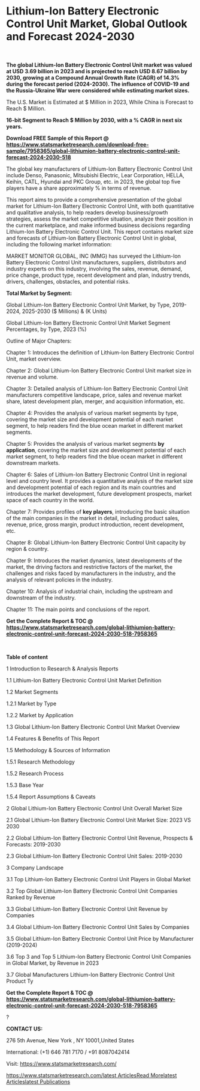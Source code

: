 <h1>Lithium-Ion Battery Electronic Control Unit Market, Global Outlook and Forecast 2024-2030</h1><br/><p><strong>The global Lithium-Ion Battery Electronic Control Unit market was valued at USD 3.69 billion in 2023 and is projected to reach USD 8.67 billion by 2030, growing at a Compound Annual Growth Rate (<strong>CAGR</strong>) of 14.3% during the forecast period (2024-2030). The influence of COVID-19 and the Russia-Ukraine War were considered while estimating market sizes.</strong></p>
 
 
 
 <p>The U.S. Market is Estimated at $ Million in 2023, While China is Forecast to Reach $ Million.</p>
 
 
 
 <p><strong>16-bit Segment to Reach $ Million by 2030, with a % <strong>CAGR</strong> in next six years.</strong></p>
 
 
 
 <p><strong>Download FREE Sample of this Report @ <a href="https://www.statsmarketresearch.com/download-free-sample/7958365/global-lithiumion-battery-electronic-control-unit-forecast-2024-2030-518">https://www.statsmarketresearch.com/download-free-sample/7958365/global-lithiumion-battery-electronic-control-unit-forecast-2024-2030-518</a></strong></p>
 
 
 
 <p>The global key manufacturers of Lithium-Ion Battery Electronic Control Unit include Denso, Panasonic, Mitsubishi Electric, Lear Corporation, HELLA, Keihin, CATL, Hyundai and PKC Group, etc. in 2023, the global top five players have a share approximately % in terms of revenue.</p>
 
 
 
 <p>This report aims to provide a comprehensive presentation of the global market for Lithium-Ion Battery Electronic Control Unit, with both quantitative and qualitative analysis, to help readers develop business/growth strategies, assess the market competitive situation, analyze their position in the current marketplace, and make informed business decisions regarding Lithium-Ion Battery Electronic Control Unit. This report contains market size and forecasts of Lithium-Ion Battery Electronic Control Unit in global, including the following market information:</p>
 
 
 
 <p>MARKET MONITOR GLOBAL, INC (MMG) has surveyed the Lithium-Ion Battery Electronic Control Unit manufacturers, suppliers, distributors and industry experts on this industry, involving the sales, revenue, demand, price change, product type, recent development and plan, industry trends, drivers, challenges, obstacles, and potential risks.</p>
 
 
 
 <p><strong>Total Market by Segment:</strong></p>
 
 
 
 <p>Global Lithium-Ion Battery Electronic Control Unit Market, by Type, 2019-2024, 2025-2030 ($ Millions) & (K Units)</p>
 
 
 
 <p>Global Lithium-Ion Battery Electronic Control Unit Market Segment Percentages, by Type, 2023 (%)</p>
 
 
 
 <p>Outline of Major Chapters:</p>
 
 
 
 <p>Chapter 1: Introduces the definition of Lithium-Ion Battery Electronic Control Unit, market overview.</p>
 
 
 
 <p>Chapter 2: Global Lithium-Ion Battery Electronic Control Unit market size in revenue and volume.</p>
 
 
 
 <p>Chapter 3: Detailed analysis of Lithium-Ion Battery Electronic Control Unit manufacturers competitive landscape, price, sales and revenue market share, latest development plan, merger, and acquisition information, etc.</p>
 
 
 
 <p>Chapter 4: Provides the analysis of various market segments by type, covering the market size and development potential of each market segment, to help readers find the blue ocean market in different market segments.</p>
 
 
 
 <p>Chapter 5: Provides the analysis of various market segments <strong>by application</strong>, covering the market size and development potential of each market segment, to help readers find the blue ocean market in different downstream markets.</p>
 
 
 
 <p>Chapter 6: Sales of Lithium-Ion Battery Electronic Control Unit in regional level and country level. It provides a quantitative analysis of the market size and development potential of each region and its main countries and introduces the market development, future development prospects, market space of each country in the world.</p>
 
 
 
 <p>Chapter 7: Provides profiles of <strong>key players</strong>, introducing the basic situation of the main companies in the market in detail, including product sales, revenue, price, gross margin, product introduction, recent development, etc.</p>
 
 
 
 <p>Chapter 8: Global Lithium-Ion Battery Electronic Control Unit capacity by region & country.</p>
 
 
 
 <p>Chapter 9: Introduces the market dynamics, latest developments of the market, the driving factors and restrictive factors of the market, the challenges and risks faced by manufacturers in the industry, and the analysis of relevant policies in the industry.</p>
 
 
 
 <p>Chapter 10: Analysis of industrial chain, including the upstream and downstream of the industry.</p>
 
 
 
 <p>Chapter 11: The main points and conclusions of the report.</p>
 
 
 
 <div><b>Get the Complete Report & TOC @ <a href="https://www.statsmarketresearch.com/global-lithiumion-battery-electronic-control-unit-forecast-2024-2030-518-7958365">https://www.statsmarketresearch.com/global-lithiumion-battery-electronic-control-unit-forecast-2024-2030-518-7958365</a></b></div>
 
 
 
 <p><br />
 
 <b>Table of content</b></p>
 
 
 
 <p>1 Introduction to Research & Analysis Reports<br />
 
 1.1 Lithium-Ion Battery Electronic Control Unit Market Definition<br />
 
 1.2 Market Segments<br />
 
 1.2.1 Market by Type<br />
 
 1.2.2 Market by Application<br />
 
 1.3 Global Lithium-Ion Battery Electronic Control Unit Market Overview<br />
 
 1.4 Features & Benefits of This Report<br />
 
 1.5 Methodology & Sources of Information<br />
 
 1.5.1 Research Methodology<br />
 
 1.5.2 Research Process<br />
 
 1.5.3 Base Year<br />
 
 1.5.4 Report Assumptions & Caveats<br />
 
 2 Global Lithium-Ion Battery Electronic Control Unit Overall Market Size<br />
 
 2.1 Global Lithium-Ion Battery Electronic Control Unit Market Size: 2023 VS 2030<br />
 
 2.2 Global Lithium-Ion Battery Electronic Control Unit Revenue, Prospects & Forecasts: 2019-2030<br />
 
 2.3 Global Lithium-Ion Battery Electronic Control Unit Sales: 2019-2030<br />
 
 3 Company Landscape<br />
 
 3.1 Top Lithium-Ion Battery Electronic Control Unit Players in Global Market<br />
 
 3.2 Top Global Lithium-Ion Battery Electronic Control Unit Companies Ranked by Revenue<br />
 
 3.3 Global Lithium-Ion Battery Electronic Control Unit Revenue by Companies<br />
 
 3.4 Global Lithium-Ion Battery Electronic Control Unit Sales by Companies<br />
 
 3.5 Global Lithium-Ion Battery Electronic Control Unit Price by Manufacturer (2019-2024)<br />
 
 3.6 Top 3 and Top 5 Lithium-Ion Battery Electronic Control Unit Companies in Global Market, by Revenue in 2023<br />
 
 3.7 Global Manufacturers Lithium-Ion Battery Electronic Control Unit Product Ty</p>
 
 
 
 <div><b>Get the Complete Report & TOC @ <a href="https://www.statsmarketresearch.com/global-lithiumion-battery-electronic-control-unit-forecast-2024-2030-518-7958365">https://www.statsmarketresearch.com/global-lithiumion-battery-electronic-control-unit-forecast-2024-2030-518-7958365</a></b></div>
 
 
 
 <p>? </p>
 
 
 
 <p><b>CONTACT US:</b><br />
 
 276 5th Avenue, New York , NY 10001,United States<br />
 
 International: (+1) 646 781 7170 / +91 8087042414<br />
 
 Visit: <a href="https://www.statsmarketresearch.com/">https://www.statsmarketresearch.com/</a><br />
 
 <a href="https://gyeongbokgung.com">https://www.statsmarketresearch.com/</a><a href="https://hallyeomaritime.com">latest Articles</a><a href="https://jingwansa.com">Read More</a><a href="https://nguoiviet.jp/">latest Articles</a><a href="https://www.intelmarketresearch.com/">latest Publications</a></p>